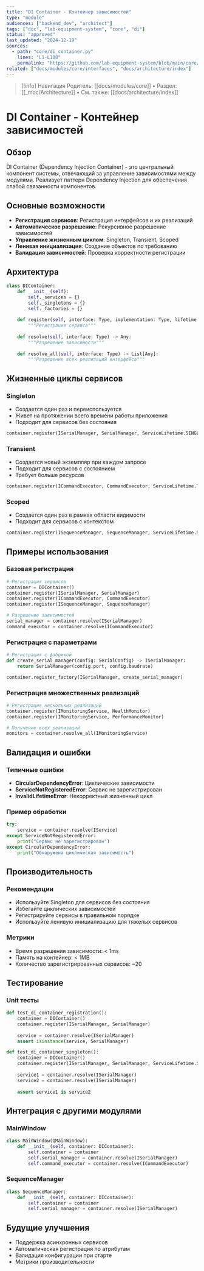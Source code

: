 ```yaml
---
title: "DI Container - Контейнер зависимостей"
type: "module"
audiences: ["backend_dev", "architect"]
tags: ["doc", "lab-equipment-system", "core", "di"]
status: "approved"
last_updated: "2024-12-19"
sources:
  - path: "core/di_container.py"
    lines: "L1-L100"
    permalink: "https://github.com/lab-equipment-system/blob/main/core/di_container.py#L1-L100"
related: ["docs/modules/core/interfaces", "docs/architecture/index"]
---
```


> [!info] Навигация
> Родитель: [[docs/modules/core]] • Раздел: [[_moc/Architecture]] • См. также: [[docs/architecture/index]]

# DI Container - Контейнер зависимостей

## Обзор

DI Container (Dependency Injection Container) - это центральный компонент системы, отвечающий за управление зависимостями между модулями. Реализует паттерн Dependency Injection для обеспечения слабой связанности компонентов.

## Основные возможности

- **Регистрация сервисов**: Регистрация интерфейсов и их реализаций
- **Автоматическое разрешение**: Рекурсивное разрешение зависимостей
- **Управление жизненным циклом**: Singleton, Transient, Scoped
- **Ленивая инициализация**: Создание объектов по требованию
- **Валидация зависимостей**: Проверка корректности регистрации

## Архитектура

```python
class DIContainer:
    def __init__(self):
        self._services = {}
        self._singletons = {}
        self._factories = {}
    
    def register(self, interface: Type, implementation: Type, lifetime: ServiceLifetime = ServiceLifetime.SINGLETON):
        """Регистрация сервиса"""
        
    def resolve(self, interface: Type) -> Any:
        """Разрешение зависимости"""
        
    def resolve_all(self, interface: Type) -> List[Any]:
        """Разрешение всех реализаций интерфейса"""
```

## Жизненные циклы сервисов

### Singleton
- Создается один раз и переиспользуется
- Живет на протяжении всего времени работы приложения
- Подходит для сервисов без состояния

```python
container.register(ISerialManager, SerialManager, ServiceLifetime.SINGLETON)
```

### Transient
- Создается новый экземпляр при каждом запросе
- Подходит для сервисов с состоянием
- Требует больше ресурсов

```python
container.register(ICommandExecutor, CommandExecutor, ServiceLifetime.TRANSIENT)
```

### Scoped
- Создается один раз в рамках области видимости
- Подходит для сервисов с контекстом

```python
container.register(ISequenceManager, SequenceManager, ServiceLifetime.SCOPED)
```

## Примеры использования

### Базовая регистрация

```python
# Регистрация сервисов
container = DIContainer()
container.register(ISerialManager, SerialManager)
container.register(ICommandExecutor, CommandExecutor)
container.register(ISequenceManager, SequenceManager)

# Разрешение зависимостей
serial_manager = container.resolve(ISerialManager)
command_executor = container.resolve(ICommandExecutor)
```

### Регистрация с параметрами

```python
# Регистрация с фабрикой
def create_serial_manager(config: SerialConfig) -> ISerialManager:
    return SerialManager(config.port, config.baudrate)

container.register_factory(ISerialManager, create_serial_manager)
```

### Регистрация множественных реализаций

```python
# Регистрация нескольких реализаций
container.register(IMonitoringService, HealthMonitor)
container.register(IMonitoringService, PerformanceMonitor)

# Получение всех реализаций
monitors = container.resolve_all(IMonitoringService)
```

## Валидация и ошибки

### Типичные ошибки

- **CircularDependencyError**: Циклические зависимости
- **ServiceNotRegisteredError**: Сервис не зарегистрирован
- **InvalidLifetimeError**: Некорректный жизненный цикл

### Пример обработки

```python
try:
    service = container.resolve(IService)
except ServiceNotRegisteredError:
    print("Сервис не зарегистрирован")
except CircularDependencyError:
    print("Обнаружена циклическая зависимость")
```

## Производительность

### Рекомендации

- Используйте Singleton для сервисов без состояния
- Избегайте циклических зависимостей
- Регистрируйте сервисы в правильном порядке
- Используйте ленивую инициализацию для тяжелых сервисов

### Метрики

- Время разрешения зависимости: < 1ms
- Память на контейнер: < 1MB
- Количество зарегистрированных сервисов: ~20

## Тестирование

### Unit тесты

```python
def test_di_container_registration():
    container = DIContainer()
    container.register(ISerialManager, SerialManager)
    
    service = container.resolve(ISerialManager)
    assert isinstance(service, SerialManager)

def test_di_container_singleton():
    container = DIContainer()
    container.register(ISerialManager, SerialManager, ServiceLifetime.SINGLETON)
    
    service1 = container.resolve(ISerialManager)
    service2 = container.resolve(ISerialManager)
    
    assert service1 is service2
```

## Интеграция с другими модулями

### MainWindow
```python
class MainWindow(QMainWindow):
    def __init__(self, container: DIContainer):
        self.container = container
        self.serial_manager = container.resolve(ISerialManager)
        self.command_executor = container.resolve(ICommandExecutor)
```

### SequenceManager
```python
class SequenceManager:
    def __init__(self, container: DIContainer):
        self.container = container
        self.serial_manager = container.resolve(ISerialManager)
```

## Будущие улучшения

- Поддержка асинхронных сервисов
- Автоматическая регистрация по атрибутам
- Валидация конфигурации при старте
- Метрики производительности